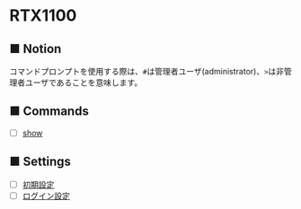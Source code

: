 # RTX1100
## ■ Notion
コマンドプロンプトを使用する際は、`#`は管理者ユーザ(administrator)、`>`は非管理者ユーザであることを意味します。

## ■ Commands
- [ ] [show](show)

## ■ Settings
- [ ] [初期設定](01_initial)
- [ ] [ログイン設定](02_login)
